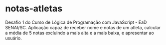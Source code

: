# notas-atletas
Desafio 1 do Curso de Lógica de Programação com JavaScript - EaD SENAI/SC. 
Aplicação capaz de receber nome e notas de um atleta, calcular a média de 5 notas excluindo a mais alta e a mais baixa, e apresentar ao usuário.
